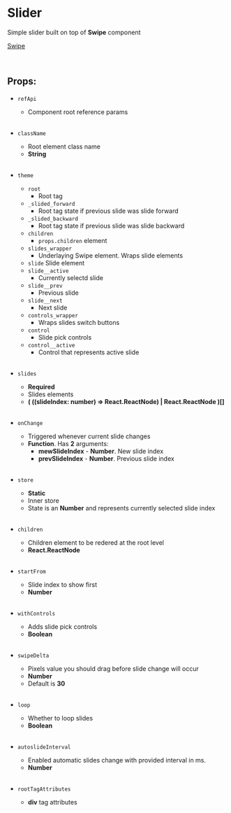 # Slider

Simple slider built on top of **Swipe** component<br />

[Swipe](https://github.com/CyberCookie/siegel/tree/master/client_core/ui/Swipe)

<br />

## Props:

- `refApi`
    - Component root reference params<br /><br />

- `className`
    - Root element class name
    - **String**<br /><br />

- `theme`
    - `root`
        - Root tag
    - `_slided_forward`
        - Root tag state if previous slide was slide forward
    - `_slided_backward`
        - Root tag state if previous slide was slide backward
    - `children`
        - `props.children` element
    - `slides_wrapper`
        - Underlaying Swipe element. Wraps slide elements
    - `slide`
        Slide element
    - `slide__active`
        - Currently selectd slide
    - `slide__prev`
        - Previous slide
    - `slide__next`
        - Next slide
    - `controls_wrapper`
        - Wraps slides switch buttons
    - `control`
        - Slide pick controls
    - `control__active`
        - Control that represents active slide<br /><br />

- `slides`
    - **Required**
    - Slides elements
    - **( ((slideIndex: number) => React.ReactNode) | React.ReactNode )[]**<br /><br />

- `onChange`
    - Triggered whenever current slide changes
    - **Function**. Has **2** arguments:
        - **mewSlideIndex** - **Number**. New slide index
        - **prevSlideIndex** - **Number**. Previous slide index<br /><br />

- `store`
    - **Static**
    - Inner store
    - State is an **Number** and represents currently selected slide index<br /><br />

- `children`
    - Children element to be redered at the root level
    - **React.ReactNode**<br /><br />

- `startFrom`
    - Slide index to show first
    - **Number**<br /><br />

- `withControls`
    - Adds slide pick controls
    - **Boolean**<br /><br />

- `swipeDelta`
    - Pixels value you should drag before slide change will occur
    - **Number**
    - Default is **30**<br /><br />

- `loop`
    - Whether to loop slides
    - **Boolean**<br /><br />

- `autoslideInterval`
    - Enabled automatic slides change with provided interval in ms.
    - **Number**<br /><br />

- `rootTagAttributes`
    - **div** tag attributes
